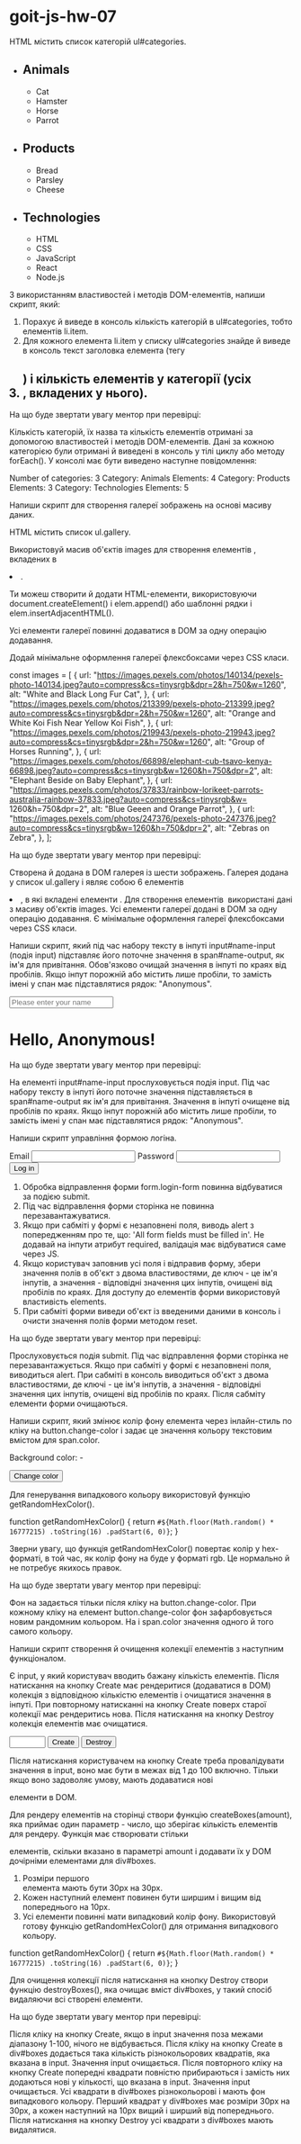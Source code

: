 # goit-js-hw-07

<!-- Завдання 1 -->

HTML містить список категорій ul#categories.

<ul id="categories">
  <li class="item">
    <h2>Animals</h2>
    <ul>
      <li>Cat</li>
      <li>Hamster</li>
      <li>Horse</li>
      <li>Parrot</li>
    </ul>
  </li>
  <li class="item">
    <h2>Products</h2>
    <ul>
      <li>Bread</li>
      <li>Parsley</li>
      <li>Cheese</li>
    </ul>
  </li>
  <li class="item">
    <h2>Technologies</h2>
    <ul>
      <li>HTML</li>
      <li>CSS</li>
      <li>JavaScript</li>
      <li>React</li>
      <li>Node.js</li>
    </ul>
  </li>
</ul>

З використанням властивостей і методів DOM-елементів, напиши скрипт, який:

1. Порахує й виведе в консоль кількість категорій в ul#categories, тобто елементів li.item.
2. Для кожного елемента li.item у списку ul#categories знайде й виведе в консоль текст заголовка елемента (тегу <h2>) і кількість
елементів у категорії (усіх <li>, вкладених у нього).

На що буде звертати увагу ментор при перевірці:

Кількість категорій, їх назва та кількість елементів отримані за допомогою властивостей і методів DOM-елементів.
Дані за кожною категорією були отримані й виведені в консоль у тілі циклу або методу forEach().
У консолі має бути виведено наступне повідомлення:

Number of categories: 3
Category: Animals
Elements: 4
Category: Products
Elements: 3
Category: Technologies
Elements: 5

<!-- Завдання 2 -->

Напиши скрипт для створення галереї зображень на основі масиву даних.

HTML містить список ul.gallery.

<ul class="gallery"></ul>

Використовуй масив об'єктів images для створення елементів <img>, вкладених в <li>.

Ти можеш створити й додати HTML-елементи, використовуючи document.createElement() і elem.append() або шаблонні рядки і
elem.insertAdjacentHTML().

Усі елементи галереї повинні додаватися в DOM за одну операцію додавання.

Додай мінімальне оформлення галереї флексбоксами через CSS класи.

const images = [
  {
    url: "https://images.pexels.com/photos/140134/pexels-photo-140134.jpeg?auto=compress&cs=tinysrgb&dpr=2&h=750&w=1260",
    alt: "White and Black Long Fur Cat",
  },
  {
    url: "https://images.pexels.com/photos/213399/pexels-photo-213399.jpeg?auto=compress&cs=tinysrgb&dpr=2&h=750&w=1260",
    alt: "Orange and White Koi Fish Near Yellow Koi Fish",
  },
  {
    url: "https://images.pexels.com/photos/219943/pexels-photo-219943.jpeg?auto=compress&cs=tinysrgb&dpr=2&h=750&w=1260",
    alt: "Group of Horses Running",
  },
  {
    url: "https://images.pexels.com/photos/66898/elephant-cub-tsavo-kenya-66898.jpeg?auto=compress&cs=tinysrgb&w=1260&h=750&dpr=2",
    alt: "Elephant Beside on Baby Elephant",
  },
  {
    url: "https://images.pexels.com/photos/37833/rainbow-lorikeet-parrots-australia-rainbow-37833.jpeg?auto=compress&cs=tinysrgb&w=
    1260&h=750&dpr=2",
    alt: "Blue Geeen and Orange Parrot",
  },
  {
    url: "https://images.pexels.com/photos/247376/pexels-photo-247376.jpeg?auto=compress&cs=tinysrgb&w=1260&h=750&dpr=2",
    alt: "Zebras on Zebra",
  },
];

На що буде звертати увагу ментор при перевірці:

Створена й додана в DOM галерея із шести зображень.
Галерея додана у список ul.gallery і являє собою 6 елементів <li>, в які вкладені елементи <img>.
Для створення елементів <img> використані дані з масиву об'єктів images.
Усі елементи галереї додані в DOM за одну операцію додавання.
Є мінімальне оформлення галереї флексбоксами через CSS класи.

<!-- Завдання 3 -->

Напиши скрипт, який під час набору тексту в інпуті input#name-input (подія input) підставляє його поточне значення в span#name-output,
як ім'я для привітання. Обов'язково очищай значення в інпуті по краях від пробілів. Якщо інпут порожній або містить лише пробіли,
то замість імені у спан має підставлятися рядок: "Anonymous".

<input type="text" id="name-input" placeholder="Please enter your name" />
<h1>Hello, <span id="name-output">Anonymous</span>!</h1>

На що буде звертати увагу ментор при перевірці:

На елементі input#name-input прослуховується подія input.
Під час набору тексту в інпуті його поточне значення підставляється в span#name-output як ім'я для привітання.
Значення в інпуті очищене від пробілів по краях.
Якщо інпут порожній або містить лише пробіли, то замість імені у спан має підставлятися рядок: "Anonymous".

<!-- Завдання 4 -->

Напиши скрипт управління формою логіна.

<form class="login-form">
  <label>
    Email
    <input type="email" name="email" />
  </label>
  <label>
    Password
    <input type="password" name="password" />
  </label>
  <button type="submit">Log in</button>
</form>

1. Обробка відправлення форми form.login-form повинна відбуватися за подією submit.
2. Під час відправлення форми сторінка не повинна перезавантажуватися.
3. Якщо при сабміті у формі є незаповнені поля, виводь alert з попередженням про те, що: 'All form fields must be filled in'.
Не додавай на інпути атрибут required, валідація має відбуватися саме через JS.
4. Якщо користувач заповнив усі поля і відправив форму, збери значення полів в об'єкт з двома властивостями, де ключ -
це ім'я інпутів, а значення - відповідні значення цих інпутів, очищені від пробілів по краях.
Для доступу до елементів форми використовуй властивість elements.
5. При сабміті форми виведи об'єкт із введеними даними в консоль і очисти значення полів форми методом reset.

На що буде звертати увагу ментор при перевірці:

Прослуховується подія submit.
Під час відправлення форми сторінка не перезавантажується.
Якщо при сабміті у формі є незаповнені поля, виводиться alert.
При сабміті в консоль виводиться об'єкт з двома властивостями, де ключі - це ім'я інпутів, а значення -
відповідні значення цих інпутів, очищені від пробілів по краях.
Після сабміту елементи форми очищаються.

<!-- Завдання 5 -->

Напиши скрипт, який змінює колір фону елемента <body> через інлайн-стиль по кліку на button.change-color і задає це значення кольору
текстовим вмістом для span.color.

<div class="widget">
  <p>Background color: <span class="color">-</span></p>
  <button type="button" class="change-color">Change color</button>
</div>

Для генерування випадкового кольору використовуй функцію getRandomHexColor().

function getRandomHexColor() {
  return `#${Math.floor(Math.random() * 16777215)
    .toString(16)
    .padStart(6, 0)}`;
}

Зверни увагу, що функція getRandomHexColor() повертає колір у hex-форматі, в той час, як колір фону на <body> буде у форматі rgb.
Це нормально й не потребує якихось правок.

На що буде звертати увагу ментор при перевірці:

Фон на <body> задається тільки після кліку на button.change-color.
При кожному кліку на елемент button.change-color фон <body> зафарбовується новим рандомним кольором.
На <body> і span.color значення одного й того самого кольору.

<!-- Завдання 6 -->

Напиши скрипт створення й очищення колекції елементів з наступним функціоналом.

Є input, у який користувач вводить бажану кількість елементів. Після натискання на кнопку Create має рендеритися (додаватися в DOM)
колекція з відповідною кількістю елементів і очищатися значення в інпуті.
При повторному натисканні на кнопку Create поверх старої колекції має рендеритись нова.
Після натискання на кнопку Destroy колекція елементів має очищатися.

<div id="controls">
  <input type="number" min="1" max="100" step="1" />
  <button type="button" data-create>Create</button>
  <button type="button" data-destroy>Destroy</button>
</div>

<div id="boxes"></div>

Після натискання користувачем на кнопку Create треба провалідувати значення в input, воно має бути в межах від 1 до 100 включно.
Тільки якщо воно задоволяє умову, мають додаватися нові <div> елементи в DOM.

Для рендеру елементів на сторінці створи функцію createBoxes(amount), яка приймає один параметр - число, що зберігає кількість
елементів для рендеру. Функція має створювати стільки <div> елементів, скільки вказано в параметрі amount і додавати їх у DOM
дочірніми елементами для div#boxes.

1. Розміри першого <div> елемента мають бути 30px на 30px.
2. Кожен наступний елемент повинен бути ширшим і вищим від попереднього на 10px.
3. Усі елементи повинні мати випадковий колір фону. Використовуй готову функцію getRandomHexColor() для отримання випадкового кольору.

function getRandomHexColor() {
  return `#${Math.floor(Math.random() * 16777215)
    .toString(16)
    .padStart(6, 0)}`;
}

Для очищення колекції після натискання на кнопку Destroy створи функцію destroyBoxes(), яка очищає вміст div#boxes,
у такий спосіб видаляючи всі створені елементи.

На що буде звертати увагу ментор при перевірці:

Після кліку на кнопку Create, якщо в input значення поза межами діапазону 1-100, нічого не відбувається.
Після кліку на кнопку Create в div#boxes додається така кількість різнокольорових квадратів, яка вказана в input.
Значення input очищається.
Після повторного кліку на кнопку Create попередні квадрати повністю прибираються і замість них додаються нові у кількості,
що вказана в input. Значення input очищається.
Усі квадрати в div#boxes різнокольорові і мають фон випадкового кольору.
Перший квадрат у div#boxes має розміри 30px на 30px, а кожен наступний на 10px вищий і ширший від попереднього.
Після натискання на кнопку Destroy усі квадрати з div#boxes мають видалятися.
